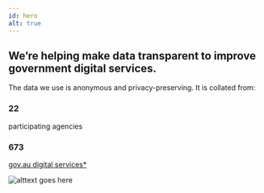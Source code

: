 ```yaml
---
id: hero
alt: true
---
```

<div class = "containter-fluid">
<div class = "row">
<div class="col-xs-6">
<span>

## We’re helping make data transparent to improve government digital services. 




The data we use is anonymous and privacy-preserving. It is collated from:

    
<h3 class = "au-display-xl mt-hero" > 22 </h3>
participating agencies

<h3 class = "au-display-xl mt-hero"> 673 </h3>  
<a href = "#tracking-info"> gov.au digital services* </a>

</span>
</div>

<div class="col-xs-6"> 
<span>

![alttext goes here](../../hero-jellyfish.png)

</span>
</div> 
</div>
</div>
